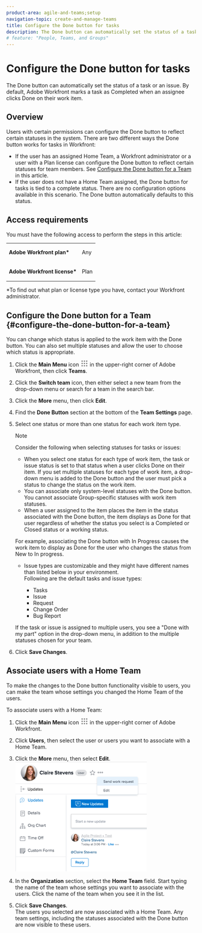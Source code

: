 ```yaml
---
product-area: agile-and-teams;setup
navigation-topic: create-and-manage-teams
title: Configure the Done button for tasks
description: The Done button can automatically set the status of a task or an issue. By default, Adobe Workfront marks a task as Completed when an assignee clicks Done on their work item.
# feature: "People, Teams, and Groups"
---
```


# Configure the Done button for tasks

The Done button can automatically set the status of a task or an issue. By default, Adobe Workfront marks a task as Completed when an assignee clicks Done on their work item.

## Overview

Users with certain permissions can configure the Done button to reflect certain statuses in the system. There are two different ways the Done button works for tasks in Workfront:

* If the user has an assigned Home Team, a Workfront administrator or a user with a Plan license can configure the Done button to reflect certain statuses for team members. See [Configure the Done button for a Team](#configure-the-done-button-for-a-team) in this article.
* If the user does not have a Home Team assigned, the Done button for tasks is tied to a complete status. There are no configuration options available in this scenario. The Done button automatically defaults to this status.

## Access requirements

You must have the following access to perform the steps in this article:

<table style="table-layout:auto"> 
 <col> 
 </col> 
 <col> 
 </col> 
 <tbody> 
  <tr> 
   <td role="rowheader"><strong>Adobe Workfront plan*</strong></td> 
   <td> <p>Any</p> </td> 
  </tr> 
  <tr> 
   <td role="rowheader"><strong>Adobe Workfront license*</strong></td> 
   <td> <p>Plan </p> </td> 
  </tr> 
 </tbody> 
</table>

&#42;To find out what plan or license type you have, contact your Workfront administrator.

## Configure the Done button for a Team {#configure-the-done-button-for-a-team}

You can change which status is applied to the work item with the Done button. You can also set multiple statuses and allow the user to choose which status is appropriate.

1. Click the **Main Menu** icon ![](assets/main-menu-icon.png) in the upper-right corner of Adobe Workfront, then click **Teams**.

1. Click the **Switch team** icon, then either select a new team from the drop-down menu or search for a team in the search bar.
1. Click the **More** menu, then click **Edit**.
1. Find the **Done Button** section at the bottom of the **Team Settings** page.

1. Select one status or more than one status for each work item type.

   >[!NOTE]
   >
   >Consider the following when selecting statuses for tasks or issues:
   >
   >* When you select one status for each type of work item, the task or issue status is set to that status when a user clicks Done on their item. If you set multiple statuses for each type of work item, a drop-down menu is added to the Done button and the user must pick a status to change the status on the work item.  
   >* You can associate only system-level statuses with the Done button. You cannot associate Group-specific statuses with work item statuses.
   >* When a user assigned to the item places the item in the status associated with the Done button, the item displays as Done for that user regardless of whether the status you select is a Completed or Closed status or a working status. 
   >   
   >   
   >  For example, associating the Done button with In Progress causes the work item to display as Done for the user who changes the status from New to In progress. 
   >   
   >* Issue types are customizable and they might have different names than listed below in your environment.  
   >  Following are the default tasks and issue types:
   >     
   >   * Tasks
   >   * Issue
   >   * Request
   >   * Change Order
   >   * Bug Report

   If the task or issue is assigned to multiple users, you see a "Done with my part" option in the drop-down menu, in addition to the multiple statuses chosen for your team.  

1. Click **Save Changes**.

## Associate users with a Home Team

To make the changes to the Done button functionality visible to users, you can make the team whose settings you changed the Home Team of the users.

To associate users with a Home Team:

1. Click the **Main Menu** icon ![](assets/main-menu-icon.png) in the upper-right corner of Adobe Workfront.

1. Click **Users**, then select the user or users you want to associate with a Home Team.
1. Click the **More** menu, then select **Edit**.  
   ![](assets/user-settings-nwe-350x291.png)

1. In the **Organization** section, select&nbsp;the **Home Team** field. Start typing the name of the team whose settings you want to associate with the users. Click the name of the team when you see it in the list.

1. Click **Save Changes**.  
   The users you selected are now associated with a Home Team. 
   Any team settings, including the statuses associated with the Done button are now visible to these users.

